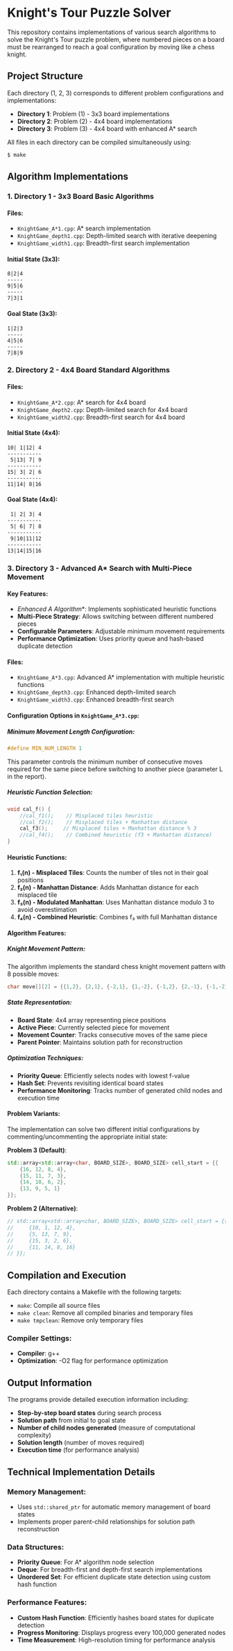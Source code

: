 # Knight's Tour Puzzle Solver

This repository contains implementations of various search algorithms to solve the Knight's Tour puzzle problem, where numbered pieces on a board must be rearranged to reach a goal configuration by moving like a chess knight.

## Project Structure

Each directory (1, 2, 3) corresponds to different problem configurations and implementations:
- **Directory 1**: Problem (1) - 3x3 board implementations
- **Directory 2**: Problem (2) - 4x4 board implementations  
- **Directory 3**: Problem (3) - 4x4 board with enhanced A* search

All files in each directory can be compiled simultaneously using:
```bash
$ make
```

## Algorithm Implementations

### 1. Directory 1 - 3x3 Board Basic Algorithms

#### Files:
- `KnightGame_A*1.cpp`: A* search implementation
- `KnightGame_depth1.cpp`: Depth-limited search with iterative deepening
- `KnightGame_width1.cpp`: Breadth-first search implementation

#### Initial State (3x3):
```
8|2|4
-----
9|5|6
-----
7|3|1
```

#### Goal State (3x3):
```
1|2|3
-----
4|5|6
-----
7|8|9
```

### 2. Directory 2 - 4x4 Board Standard Algorithms

#### Files:
- `KnightGame_A*2.cpp`: A* search for 4x4 board
- `KnightGame_depth2.cpp`: Depth-limited search for 4x4 board
- `KnightGame_width2.cpp`: Breadth-first search for 4x4 board

#### Initial State (4x4):
```
10| 1|12| 4
-----------
 5|13| 7| 9
-----------
15| 3| 2| 6
-----------
11|14| 8|16
```

#### Goal State (4x4):
```
 1| 2| 3| 4
-----------
 5| 6| 7| 8
-----------
 9|10|11|12
-----------
13|14|15|16
```

### 3. Directory 3 - Advanced A* Search with Multi-Piece Movement

#### Key Features:
- **Enhanced A* Algorithm**: Implements sophisticated heuristic functions
- **Multi-Piece Strategy**: Allows switching between different numbered pieces
- **Configurable Parameters**: Adjustable minimum movement requirements
- **Performance Optimization**: Uses priority queue and hash-based duplicate detection

#### Files:
- `KnightGame_A*3.cpp`: Advanced A* implementation with multiple heuristic functions
- `KnightGame_depth3.cpp`: Enhanced depth-limited search
- `KnightGame_width3.cpp`: Enhanced breadth-first search

#### Configuration Options in `KnightGame_A*3.cpp`:

##### Minimum Movement Length Configuration:
```cpp
#define MIN_NUM_LENGTH 1
```
This parameter controls the minimum number of consecutive moves required for the same piece before switching to another piece (parameter L in the report).

##### Heuristic Function Selection:
```cpp
void cal_f() {
    //cal_f1();    // Misplaced tiles heuristic
    //cal_f2();    // Misplaced tiles + Manhattan distance  
    cal_f3();     // Misplaced tiles + Manhattan distance % 3
    //cal_f4();    // Combined heuristic (f3 + Manhattan distance)
}
```

#### Heuristic Functions:

1. **f₁(n) - Misplaced Tiles**: Counts the number of tiles not in their goal positions
2. **f₂(n) - Manhattan Distance**: Adds Manhattan distance for each misplaced tile
3. **f₃(n) - Modulated Manhattan**: Uses Manhattan distance modulo 3 to avoid overestimation
4. **f₄(n) - Combined Heuristic**: Combines f₃ with full Manhattan distance

#### Algorithm Features:

##### Knight Movement Pattern:
The algorithm implements the standard chess knight movement pattern with 8 possible moves:
```cpp
char move[][2] = {{1,2}, {2,1}, {-2,1}, {1,-2}, {-1,2}, {2,-1}, {-1,-2}, {-2,-1}};
```

##### State Representation:
- **Board State**: 4x4 array representing piece positions
- **Active Piece**: Currently selected piece for movement
- **Movement Counter**: Tracks consecutive moves of the same piece
- **Parent Pointer**: Maintains solution path for reconstruction

##### Optimization Techniques:
- **Priority Queue**: Efficiently selects nodes with lowest f-value
- **Hash Set**: Prevents revisiting identical board states
- **Performance Monitoring**: Tracks number of generated child nodes and execution time

#### Problem Variants:

The implementation can solve two different initial configurations by commenting/uncommenting the appropriate initial state:

**Problem 3 (Default)**:
```cpp
std::array<std::array<char, BOARD_SIZE>, BOARD_SIZE> cell_start = {{
    {16, 12, 8, 4},
    {15, 11, 7, 3},
    {14, 10, 6, 2},
    {13, 9, 5, 1}
}};
```

**Problem 2 (Alternative)**:
```cpp
// std::array<std::array<char, BOARD_SIZE>, BOARD_SIZE> cell_start = {{
//     {10, 1, 12, 4},
//     {5, 13, 7, 9},
//     {15, 3, 2, 6},
//     {11, 14, 8, 16}
// }};
```

## Compilation and Execution

Each directory contains a Makefile with the following targets:
- `make`: Compile all source files
- `make clean`: Remove all compiled binaries and temporary files
- `make tmpclean`: Remove only temporary files

### Compiler Settings:
- **Compiler**: g++
- **Optimization**: -O2 flag for performance optimization

## Output Information

The programs provide detailed execution information including:
- **Step-by-step board states** during search process
- **Solution path** from initial to goal state
- **Number of child nodes generated** (measure of computational complexity)
- **Solution length** (number of moves required)
- **Execution time** (for performance analysis)

## Technical Implementation Details

### Memory Management:
- Uses `std::shared_ptr` for automatic memory management of board states
- Implements proper parent-child relationships for solution path reconstruction

### Data Structures:
- **Priority Queue**: For A* algorithm node selection
- **Deque**: For breadth-first and depth-first search implementations
- **Unordered Set**: For efficient duplicate state detection using custom hash function

### Performance Features:
- **Custom Hash Function**: Efficiently hashes board states for duplicate detection
- **Progress Monitoring**: Displays progress every 100,000 generated nodes
- **Time Measurement**: High-resolution timing for performance analysis
